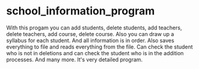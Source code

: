 # school_information_program
With this progam you can add students, delete students, add teachers, delete teachers, add course, delete course.
Also you can draw up a syllabus for each student. And all information is in order. Also saves everything to file and reads everything from the file. Can check the student who is not in deletions and can check the student who is in the addition processes. And many more.
It's very detailed program.
